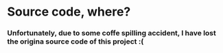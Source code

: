 # Source code, where?

### Unfortunately, due to some coffe spilling accident, I have lost the origina source code of this project :(
